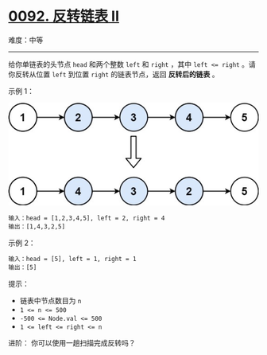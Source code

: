 # [0092. 反转链表 II](https://leetcode-cn.com/problems/reverse-linked-list-ii)

难度：中等

---

给你单链表的头节点 `head` 和两个整数 `left` 和 `right` ，其中 `left <= right` 。请你反转从位置 `left` 到位置 `right` 的链表节点，返回 **反转后的链表** 。

示例 1：

![示例 1](images/rev2ex2.jpg)

```txt
输入：head = [1,2,3,4,5], left = 2, right = 4
输出：[1,4,3,2,5]
```

示例 2：

```txt
输入：head = [5], left = 1, right = 1
输出：[5]
```

提示：

- 链表中节点数目为 `n`
- `1 <= n <= 500`
- `-500 <= Node.val <= 500`
- `1 <= left <= right <= n`

进阶： 你可以使用一趟扫描完成反转吗？
